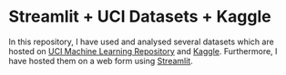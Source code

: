 # Streamlit + UCI Datasets + Kaggle
In this repository, I have used and analysed several datasets which are hosted on [UCI Machine Learning Repository](https://archive.ics.uci.edu/ml/index.php) and [Kaggle](https://www.kaggle.com).
Furthermore, I have hosted them on a web form using [Streamlit](https://www.streamlit.io).
